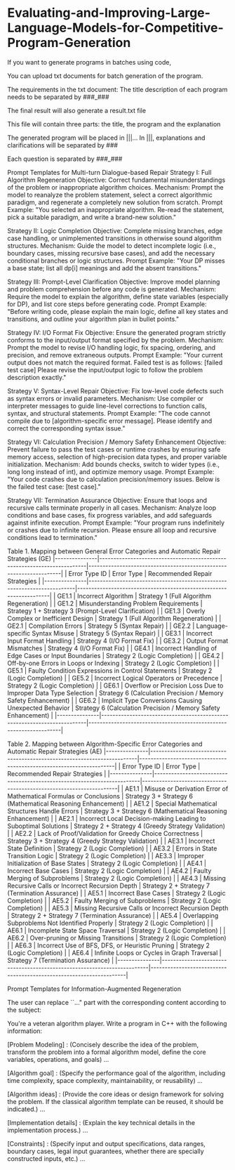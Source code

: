 # Evaluating-and-Improving-Large-Language-Models-for-Competitive-Program-Generation


If you want to generate programs in batches using code, 


You can upload txt documents for batch generation of the program.

The requirements in the txt document: The title description of each program needs to be separated by ###_###



The final result will also generate a result.txt file

This file will contain three parts: the title, the program and the explanation

The generated program will be placed in |||... In |||, explanations and clarifications will be separated by ###

Each question is separated by ###_###




Prompt Templates for Multi-turn Dialogue-based Repair
Strategy I: Full Algorithm Regeneration
Objective: Correct fundamental misunderstandings of the problem or inappropriate algorithm choices.
Mechanism: Prompt the model to reanalyze the problem statement, select a correct algorithmic paradigm, and regenerate a completely new solution from scratch.
Prompt Example: "You selected an inappropriate algorithm. Re-read the statement, pick a suitable paradigm, and write a brand-new solution."

Strategy II: Logic Completion
Objective: Complete missing branches, edge case handling, or unimplemented transitions in otherwise sound algorithm structures.
Mechanism: Guide the model to detect incomplete logic (i.e., boundary cases, missing recursive base cases), and add the necessary conditional branches or logic structures.
Prompt Example: "Your DP misses a base state; list all dp[i] meanings and add the absent transitions."

Strategy III: Prompt-Level Clarification
Objective: Improve model planning and problem comprehension before any code is generated.
Mechanism: Require the model to explain the algorithm, define state variables (especially for DP), and list core steps before generating code.
Prompt Example: "Before writing code, please explain the main logic, define all key states and transitions, and outline your algorithm plan in bullet points."

Strategy IV: I/O Format Fix
Objective: Ensure the generated program strictly conforms to the input/output format specified by the problem.
Mechanism: Prompt the model to revise I/O handling logic, fix spacing, ordering, and precision, and remove extraneous outputs.
Prompt Example: "Your current output does not match the required format. Failed test is as follows: [failed test case] Please revise the input/output logic to follow the problem description exactly."

Strategy V: Syntax-Level Repair
Objective: Fix low-level code defects such as syntax errors or invalid parameters.
Mechanism: Use compiler or interpreter messages to guide line-level corrections to function calls, syntax, and structural statements.
Prompt Example: "The code cannot compile due to [algorithm-specific error message]. Please identify and correct the corresponding syntax issue."

Strategy VI: Calculation Precision / Memory Safety Enhancement
Objective: Prevent failure to pass the test cases or runtime crashes by ensuring safe memory access, selection of high-precision data types, and proper variable initialization.
Mechanism: Add bounds checks, switch to wider types (i.e., long long instead of int), and optimize memory usage.
Prompt Example: "Your code crashes due to calculation precision/memory issues. Below is the failed test case: [test case]."

Strategy VII: Termination Assurance
Objective: Ensure that loops and recursive calls terminate properly in all cases.
Mechanism: Analyze loop conditions and base cases, fix progress variables, and add safeguards against infinite execution.
Prompt Example: "Your program runs indefinitely or crashes due to infinite recursion. Please ensure all loop and recursive conditions lead to termination."


Table 1. Mapping between General Error Categories and Automatic Repair Strategies (GE)
|---------------|-------------------------------------------------------------------------|--------------------------------------------------------------------|
| Error Type ID | Error Type                                                              | Recommended Repair Strategies                                      |
|---------------|-------------------------------------------------------------------------|--------------------------------------------------------------------|
| GE1.1         | Incorrect Algorithm                                                     | Strategy 1 (Full Algorithm Regeneration)                           |
| GE1.2         | Misunderstanding Problem Requirements                                   | Strategy 1 + Strategy 3 (Prompt-Level Clarification)               |
| GE1.3         | Overly Complex or Inefficient Design                                    | Strategy 1 (Full Algorithm Regeneration)                           |
| GE2.1         | Compilation Errors                                                      | Strategy 5 (Syntax Repair)                                         |
| GE2.2         | Language-specific Syntax Misuse                                         | Strategy 5 (Syntax Repair)                                         |
| GE3.1         | Incorrect Input Format Handling                                         | Strategy 4 (I/O Format Fix)                                        |
| GE3.2         | Output Format Mismatches                                                | Strategy 4 (I/O Format Fix)                                        |
| GE4.1         | Incorrect Handling of Edge Cases or Input Boundaries                    | Strategy 2 (Logic Completion)                                      |
| GE4.2         | Off-by-one Errors in Loops or Indexing                                  | Strategy 2 (Logic Completion)                                      |
| GE5.1         | Faulty Condition Expressions in Control Statements                      | Strategy 2 (Logic Completion)                                      |
| GE5.2         | Incorrect Logical Operators or Precedence                               | Strategy 2 (Logic Completion)                                      |
| GE6.1         | Overflow or Precision Loss Due to Improper Data Type Selection          | Strategy 6 (Calculation Precision / Memory Safety Enhancement)     |
| GE6.2         | Implicit Type Conversions Causing Unexpected Behavior                   | Strategy 6 (Calculation Precision / Memory Safety Enhancement)     |
|---------------|-------------------------------------------------------------------------|--------------------------------------------------------------------|





Table 2. Mapping between Algorithm-Specific Error Categories and Automatic Repair Strategies (AE)
|---------------|-------------------------------------------------------------------------|---------------------------------------------------------------------|
| Error Type ID | Error Type                                                              | Recommended Repair Strategies                                       |
|---------------|-------------------------------------------------------------------------|---------------------------------------------------------------------|
| AE1.1         | Misuse or Derivation Error of Mathematical Formulas or Conclusions      | Strategy 3 + Strategy 6 (Mathematical Reasoning Enhancement)        |
| AE1.2         | Special Mathematical Structures Handle Errors                           | Strategy 3 + Strategy 6 (Mathematical Reasoning Enhancement)        |
| AE2.1         | Incorrect Local Decision-making Leading to Suboptimal Solutions         | Strategy 2 + Strategy 4 (Greedy Strategy Validation)                |
| AE2.2         | Lack of Proof/Validation for Greedy Choice Correctness                  | Strategy 3 + Strategy 4 (Greedy Strategy Validation)                |
| AE3.1         | Incorrect State Definition                                              | Strategy 2 (Logic Completion)                                       |
| AE3.2         | Errors in State Transition Logic                                        | Strategy 2 (Logic Completion)                                       |
| AE3.3         | Improper Initialization of Base States                                  | Strategy 2 (Logic Completion)                                       |
| AE4.1         | Incorrect Base Cases                                                    | Strategy 2 (Logic Completion)                                       |
| AE4.2         | Faulty Merging of Subproblems                                           | Strategy 2 (Logic Completion)                                       |
| AE4.3         | Missing Recursive Calls or Incorrect Recursion Depth                    | Strategy 2 + Strategy 7 (Termination Assurance)                     |
| AE5.1         | Incorrect Base Cases                                                    | Strategy 2 (Logic Completion)                                       |
| AE5.2         | Faulty Merging of Subproblems                                           | Strategy 2 (Logic Completion)                                       |
| AE5.3         | Missing Recursive Calls or Incorrect Recursion Depth                    | Strategy 2 + Strategy 7 (Termination Assurance)                     |
| AE5.4         | Overlapping Subproblems Not Identified Properly                         | Strategy 2 (Logic Completion)                                       |
| AE6.1         | Incomplete State Space Traversal                                        | Strategy 2 (Logic Completion)                                       |
| AE6.2         | Over-pruning or Missing Transitions                                     | Strategy 2 (Logic Completion)                                       |
| AE6.3         | Incorrect Use of BFS, DFS, or Heuristic Pruning                         | Strategy 2 (Logic Completion)                                       |
| AE6.4         | Infinite Loops or Cycles in Graph Traversal                             | Strategy 7 (Termination Assurance)                                  |
|---------------|-------------------------------------------------------------------------|---------------------------------------------------------------------|



Prompt Templates for Information-Augmented Regeneration


The user can replace ``..." part with the corresponding content according to the subject:
    

You're a veteran algorithm player. Write a program in C++ with the following information:

[Problem Modeling] : (Concisely describe the idea of the problem, transform the problem into a formal algorithm model, define the core variables, operations, and goals)
...

[Algorithm goal] : (Specify the performance goal of the algorithm, including time complexity, space complexity, maintainability, or reusability)
...

[Algorithm ideas] : (Provide the core ideas or design framework for solving the problem. If the classical algorithm template can be reused, it should be indicated.)
...

[Implementation details] : (Explain the key technical details in the implementation process.)
...

[Constraints] : (Specify input and output specifications, data ranges, boundary cases, legal input guarantees, whether there are specially constructed inputs, etc.)
...



